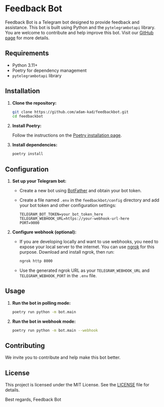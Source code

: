 # Feedback Bot

Feedback Bot is a Telegram bot designed to provide feedback and assistance. This bot is built using Python and the `pytelegrambotapi` library. You are welcome to contribute and help improve this bot. Visit our [GitHub page](https://github.com/adam-kad/feedbackbot) for more details.

## Requirements

- Python 3.11+
- Poetry for dependency management
- `pytelegrambotapi` library

## Installation

1. **Clone the repository:**

    ```sh
    git clone https://github.com/adam-kad/feedbackbot.git
    cd feedbackbot
    ```

2. **Install Poetry:**

    Follow the instructions on the [Poetry installation page](https://python-poetry.org/docs/#installation).

3. **Install dependencies:**

    ```sh
    poetry install
    ```

## Configuration

1. **Set up your Telegram bot:**

    - Create a new bot using [BotFather](https://core.telegram.org/bots#botfather) and obtain your bot token.
    - Create a file named `.env` in the `feedbackbot/config` directory and add your bot token and other configuration settings:

        ```env
        TELEGRAM_BOT_TOKEN=your_bot_token_here
        TELEGRAM_WEBHOOK_URL=https://your-webhook-url-here
        PORT=9000
        ```

2. **Configure webhook (optional):**

    - If you are developing locally and want to use webhooks, you need to expose your local server to the internet. You can use [ngrok](https://ngrok.com/) for this purpose. Download and install ngrok, then run:

      ```sh
      ngrok http 8000
      ```

    - Use the generated ngrok URL as your `TELEGRAM_WEBHOOK_URL` and `TELEGRAM_WEBHOOK_PORT` in the `.env` file.

## Usage

1. **Run the bot in polling mode:**

    ```sh
    poetry run python -m bot.main
    ```

2. **Run the bot in webhook mode:**

    ```sh
    poetry run python -m bot.main --webhook
    ```

## Contributing

We invite you to contribute and help make this bot better.

## License

This project is licensed under the MIT License. See the [LICENSE](LICENSE) file for details.

Best regards, Feedback Bot
